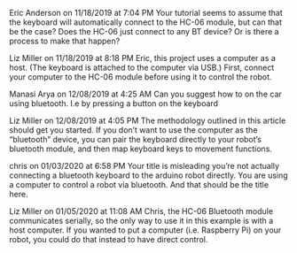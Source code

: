 Eric Anderson on 11/18/2019 at 7:04 PM
Your tutorial seems to assume that the keyboard will automatically connect to the HC-06 module, but can that be the case? Does the HC-06 just connect to any BT device? Or is there a process to make that happen?

Liz Miller on 11/18/2019 at 8:18 PM
Eric, this project uses a computer as a host. (The keyboard is attached to the computer via USB.) First, connect your computer to the HC-06 module before using it to control the robot.

Manasi Arya on 12/08/2019 at 4:25 AM
Can you suggest how to on the car using bluetooth. I.e by pressing a button on the keyboard

Liz Miller on 12/08/2019 at 4:05 PM
The methodology outlined in this article should get you started. If you don’t want to use the computer as the “bluetooth” device, you can pair the keyboard directly to your robot’s bluetooth module, and then map keyboard keys to movement functions.

chris on 01/03/2020 at 6:58 PM
Your title is misleading you’re not actually connecting a bluetooth keyboard to the arduino robot directly. You are using a computer to control a robot via bluetooth. And that should be the title here.

Liz Miller on 01/05/2020 at 11:08 AM
Chris, the HC-06 Bluetooth module communicates serially, so the only way to use it in this example is with a host computer. If you wanted to put a computer (i.e. Raspberry Pi) on your robot, you could do that instead to have direct control.
